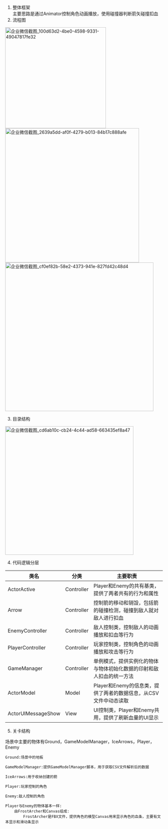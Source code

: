 1. 整体框架<br>
主要思路是通过Animator控制角色动画播放，使用碰撞器判断箭矢碰撞扣血<br>
2. 流程图<br>
<img width="322" alt="企业微信截图_100d63d2-4be0-4598-9331-49047817fe32" src="https://user-images.githubusercontent.com/93114635/140698842-91fd3991-ea17-4b66-95f7-a81473738c82.png">

<img width="428" alt="企业微信截图_2639a5dd-af0f-4279-b013-84b17c888afe" src="https://user-images.githubusercontent.com/93114635/140698883-86330e75-17e5-4772-914e-96bcb3974e66.png">

<img width="474" alt="企业微信截图_cf0ef82b-58e2-4373-941e-827fd42c48d4" src="https://user-images.githubusercontent.com/93114635/140698930-edb86681-c16d-4f4e-99a6-713143652f14.png">

3. 目录结构<br>

<img width="410" alt="企业微信截图_cd6ab10c-cb24-4c44-ad58-663435ef8a47" src="https://user-images.githubusercontent.com/93114635/140698991-1664374c-6280-41bc-bd51-27b66197f866.png">

4. 代码逻辑分层

| 类名 |  分类 | 主要职责|
|-----|-------|-------|
| ActorActive |  Controller | Player和Enemy的共有基类，提供了两者共有的行为和属性|
| Arrow |  Controller | 控制箭的移动和销毁，包括箭的碰撞检测，碰撞到敌人就对敌人进行扣血|
| EnemyController |  Controller | 敌人控制类，控制敌人的动画播放和扣血等行为|
| PlayerController |  Controller | 玩家控制类，控制角色的动画播放和攻击等行为|
| GameManager |  Controller | 单例模式，提供实例化的物体与物体初始化数据的印射和敌人扣血的统一方法|
| ActorModel |  Model | Player和Enemy的信息类，提供了两者的数据信息，从CSV文件中动态读取|
| ActorUIMessageShow |  View | UI控制类，Player和Enemy共用，提供了刷新血量的UI显示|

5. 关卡结构

场景中主要的物体有Ground，GameModelManager，IceArrows，Player，Enemy

    Ground:场景中的地板
    
    GameModelManager:提供GameModelManager脚本，用于获取CSV文件解析后的数据

    IceArrows:用于收纳创建的箭
    
    Player:玩家控制的角色
    
    Enemy:敌人控制的角色
    
    Player与Enemy的物体基本一样:
        由FrostArcher和Canvas组成: 
            FrostArcher是FBX文件，提供角色的模型Canvas用来显示角色的血条，主要有文本显示和滑动条显示
